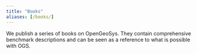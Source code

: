 ```yaml
---
title: "Books"
aliases: [/books/]
---
```


We publish a series of books on OpenGeoSys. They contain comprehensive benchmark descriptions and can be seen as a reference to what is possible with OGS.
